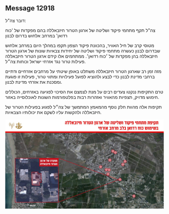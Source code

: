 ## Message 12918

דובר צה"ל:

צה"ל תקף מתחמי פיקוד ושליטה של ארגון הטרור חיזבאללה בהם מפקדות של 'כוח רדואן' במרחב אלחוש בדרום לבנון

מטוסי קרב של חיל האוויר, בהכוונת פיקוד הצפון תקפו במהלך היום במרחב אלחוש שבדרום לבנון כעשרה מתחמי פיקוד ושליטה של יחידות צבאיות שונות של ארגון הטרור חיזבאללה בהן מפקדות של ׳כוח רדואן׳. 
ממתחמים אלו קידם ארגון הטרור חיזבאללה פעילות טרור נגד אזרחי ישראל וכוחות צה״ל.

מזה זמן רב שארגון הטרור חיזבאללה משתלט באופן שיטתי על מרחבים אזרחיים ודתיים ברחבי מדינת לבנון כדי לבצע ולהוציא לפועל פעילויות ומתווי טרור, פעילות זו פוגעת ומסכנת את אזרחי מדינת לבנון.

טרם התקיפות ננקטו צעדים רבים על מנת לצמצם את הסיכוי לפגיעה באזרחים, הכוללים חימוש מדויק, תצפיות מהאוויר ואזהרות רבות בפלטפורמות השונות לאוכלוסייה באזור. 

תקיפות אלה מהוות חלק נוסף מהמאמץ המתמשך של צה״ל לפגוע בפעילות הטרור של חיזבאללה ולהקשות עליו לשקם את יכולותיו הצבאיות.

![Photo](12918/12918_photo.jpg)
